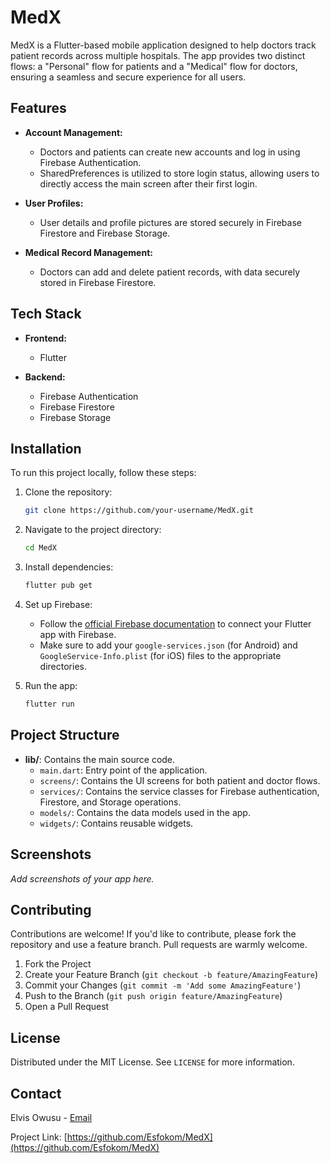 # MedX

MedX is a Flutter-based mobile application designed to help doctors track patient records across multiple hospitals. The app provides two distinct flows: a "Personal" flow for patients and a "Medical" flow for doctors, ensuring a seamless and secure experience for all users.

## Features

- **Account Management:**  
  - Doctors and patients can create new accounts and log in using Firebase Authentication.
  - SharedPreferences is utilized to store login status, allowing users to directly access the main screen after their first login.
  
- **User Profiles:**  
  - User details and profile pictures are stored securely in Firebase Firestore and Firebase Storage.
  
- **Medical Record Management:**  
  - Doctors can add and delete patient records, with data securely stored in Firebase Firestore.

## Tech Stack

- **Frontend:**  
  - Flutter
  
- **Backend:**  
  - Firebase Authentication
  - Firebase Firestore
  - Firebase Storage

## Installation

To run this project locally, follow these steps:

1. Clone the repository:
    ```bash
    git clone https://github.com/your-username/MedX.git
    ```

2. Navigate to the project directory:
    ```bash
    cd MedX
    ```

3. Install dependencies:
    ```bash
    flutter pub get
    ```

4. Set up Firebase:
    - Follow the [official Firebase documentation](https://firebase.flutter.dev/docs/overview/) to connect your Flutter app with Firebase.
    - Make sure to add your `google-services.json` (for Android) and `GoogleService-Info.plist` (for iOS) files to the appropriate directories.

5. Run the app:
    ```bash
    flutter run
    ```

## Project Structure

- **lib/**: Contains the main source code.
  - `main.dart`: Entry point of the application.
  - `screens/`: Contains the UI screens for both patient and doctor flows.
  - `services/`: Contains the service classes for Firebase authentication, Firestore, and Storage operations.
  - `models/`: Contains the data models used in the app.
  - `widgets/`: Contains reusable widgets.

## Screenshots

_Add screenshots of your app here._

## Contributing

Contributions are welcome! If you'd like to contribute, please fork the repository and use a feature branch. Pull requests are warmly welcome.

1. Fork the Project
2. Create your Feature Branch (`git checkout -b feature/AmazingFeature`)
3. Commit your Changes (`git commit -m 'Add some AmazingFeature'`)
4. Push to the Branch (`git push origin feature/AmazingFeature`)
5. Open a Pull Request

## License

Distributed under the MIT License. See `LICENSE` for more information.

## Contact

Elvis Owusu - [Email](esfokom@gmail.com)

Project Link: [https://github.com/Esfokom/MedX](https://github.com/Esfokom/MedX)
